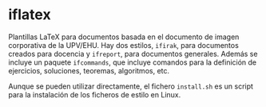 # iflatex

Plantillas LaTeX para documentos basada en el documento de imagen corporativa de la UPV/EHU. Hay dos estilos, `ifirak`, para documentos creados para docencia y `ifreport`, para documentos generales. Además se incluye un paquete `ifcommands`, que incluye comandos para la definición de ejercicios, soluciones, teoremas, algoritmos, etc.

Aunque se pueden utilizar directamente, el fichero `install.sh` es un script para la instalación de los ficheros de estilo en Linux. 
